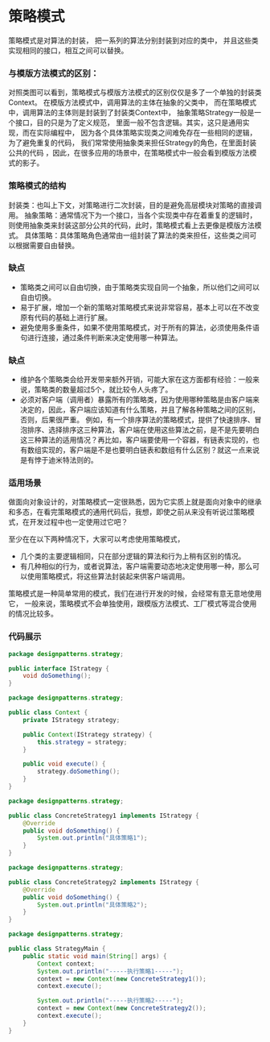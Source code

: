 # 策略模式

策略模式是对算法的封装，
把一系列的算法分别封装到对应的类中，
并且这些类实现相同的接口，相互之间可以替换。

### 与模版方法模式的区别：

对照类图可以看到，策略模式与模版方法模式的区别仅仅是多了一个单独的封装类Context。
在模版方法模式中，调用算法的主体在抽象的父类中，
而在策略模式中，调用算法的主体则是封装到了封装类Context中，
抽象策略Strategy一般是一个接口，目的只是为了定义规范，
里面一般不包含逻辑。其实，这只是通用实现，而在实际编程中，
因为各个具体策略实现类之间难免存在一些相同的逻辑，为了避免重复的代码，
我们常常使用抽象类来担任Strategy的角色，在里面封装公共的代码
，因此，在很多应用的场景中，在策略模式中一般会看到模版方法模式的影子。

### 策略模式的结构

封装类：也叫上下文，对策略进行二次封装，目的是避免高层模块对策略的直接调用。
抽象策略：通常情况下为一个接口，当各个实现类中存在着重复的逻辑时，则使用抽象类来封装这部分公共的代码，此时，策略模式看上去更像是模版方法模式。
具体策略：具体策略角色通常由一组封装了算法的类来担任，这些类之间可以根据需要自由替换。


### 缺点

* 策略类之间可以自由切换，由于策略类实现自同一个抽象，所以他们之间可以自由切换。
* 易于扩展，增加一个新的策略对策略模式来说非常容易，基本上可以在不改变原有代码的基础上进行扩展。
* 避免使用多重条件，如果不使用策略模式，对于所有的算法，必须使用条件语句进行连接，通过条件判断来决定使用哪一种算法。

### 缺点

* 维护各个策略类会给开发带来额外开销，可能大家在这方面都有经验：一般来说，策略类的数量超过5个，就比较令人头疼了。
* 必须对客户端（调用者）暴露所有的策略类，因为使用哪种策略是由客户端来决定的，因此，客户端应该知道有什么策略，并且了解各种策略之间的区别，否则，后果很严重。
例如，有一个排序算法的策略模式，提供了快速排序、冒泡排序、选择排序这三种算法，客户端在使用这些算法之前，是不是先要明白这三种算法的适用情况？再比如，客户端要使用一个容器，有链表实现的，也有数组实现的，客户端是不是也要明白链表和数组有什么区别？就这一点来说是有悖于迪米特法则的。


### 适用场景

做面向对象设计的，对策略模式一定很熟悉，因为它实质上就是面向对象中的继承和多态，在看完策略模式的通用代码后，我想，即使之前从来没有听说过策略模式，在开发过程中也一定使用过它吧？

至少在在以下两种情况下，大家可以考虑使用策略模式，

* 几个类的主要逻辑相同，只在部分逻辑的算法和行为上稍有区别的情况。
* 有几种相似的行为，或者说算法，客户端需要动态地决定使用哪一种，那么可以使用策略模式，将这些算法封装起来供客户端调用。

策略模式是一种简单常用的模式，我们在进行开发的时候，会经常有意无意地使用它，
一般来说，策略模式不会单独使用，跟模版方法模式、工厂模式等混合使用的情况比较多。


### 代码展示

```java
package designpatterns.strategy;

public interface IStrategy {
    void doSomething();
}

```

```java
package designpatterns.strategy;

public class Context {
    private IStrategy strategy;

    public Context(IStrategy strategy) {
        this.strategy = strategy;
    }

    public void execute() {
        strategy.doSomething();
    }
}

```

```java
package designpatterns.strategy;

public class ConcreteStrategy1 implements IStrategy {
    @Override
    public void doSomething() {
        System.out.println("具体策略1");
    }
}

```

```java
package designpatterns.strategy;

public class ConcreteStrategy2 implements IStrategy {
    @Override
    public void doSomething() {
        System.out.println("具体策略2");
    }
}

```

```java
package designpatterns.strategy;

public class StrategyMain {
    public static void main(String[] args) {
        Context context;
        System.out.println("-----执行策略1-----");
        context = new Context(new ConcreteStrategy1());
        context.execute();

        System.out.println("-----执行策略2-----");
        context = new Context(new ConcreteStrategy2());
        context.execute();
    }
}


```
